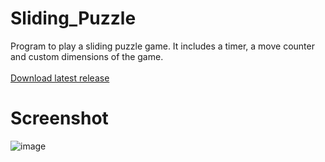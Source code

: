 # Sliding_Puzzle
Program to play a sliding puzzle game. It includes a timer, a move counter and custom dimensions of the game. <br/><br/>[Download latest release](https://github.com/veeud/Sliding_Puzzle/releases/latest/download/SlidingPuzzle.exe)
# Screenshot

![image](https://github.com/veeud/Sliding_Puzzle/assets/62218506/b3ac329e-4d06-47fb-b290-3124aa0b6b60)
